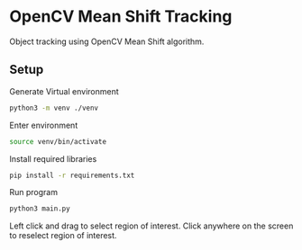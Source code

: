 # OpenCV Mean Shift Tracking
Object tracking using OpenCV Mean Shift algorithm.


## Setup
Generate Virtual environment
```bash
python3 -m venv ./venv
```
Enter environment
```bash
source venv/bin/activate
```
Install required libraries
```bash
pip install -r requirements.txt
```
Run program 
```bash
python3 main.py
```
Left click and drag to select region of interest. Click anywhere on the screen to reselect region of interest.
